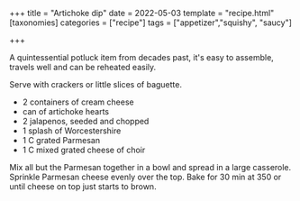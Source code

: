 +++
title = "Artichoke dip"
date = 2022-05-03
template = "recipe.html"
[taxonomies]
categories = ["recipe"]
tags = ["appetizer","squishy", "saucy"]

+++



A quintessential potluck item from decades past, it's easy to assemble, travels well and can be reheated easily.

<!-- more -->

Serve with crackers or little slices of baguette.

- 2 containers of cream cheese
- can of artichoke hearts
- 2 jalapenos, seeded and chopped
- 1 splash of Worcestershire
- 1 C grated Parmesan
- 1 C mixed grated cheese of choir

Mix all but the Parmesan together in a bowl and spread in a large casserole.  Sprinkle Parmesan cheese evenly over the top. Bake for 30 min at 350 or until cheese on top just starts to brown.

